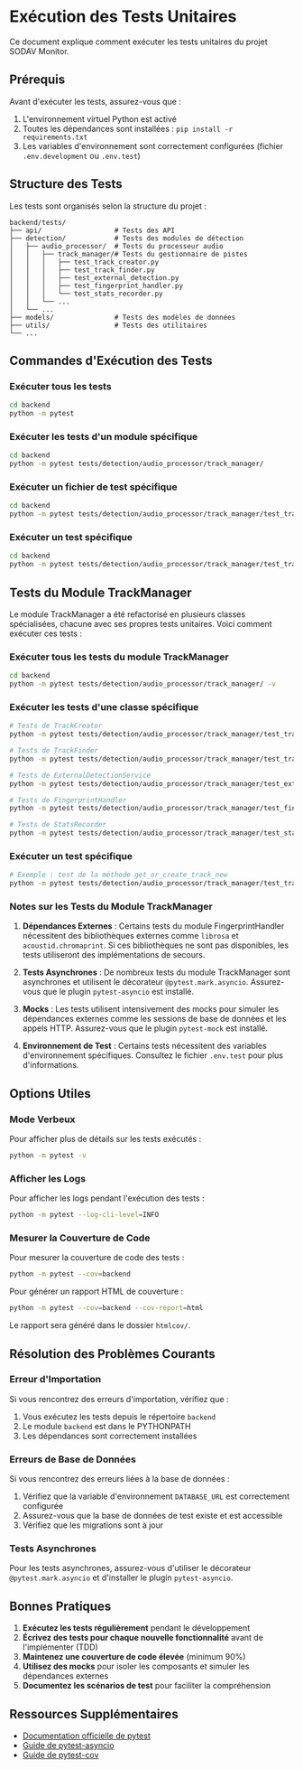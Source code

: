 # Exécution des Tests Unitaires

Ce document explique comment exécuter les tests unitaires du projet SODAV Monitor.

## Prérequis

Avant d'exécuter les tests, assurez-vous que :

1. L'environnement virtuel Python est activé
2. Toutes les dépendances sont installées : `pip install -r requirements.txt`
3. Les variables d'environnement sont correctement configurées (fichier `.env.development` ou `.env.test`)

## Structure des Tests

Les tests sont organisés selon la structure du projet :

```
backend/tests/
├── api/                  # Tests des API
├── detection/            # Tests des modules de détection
│   ├── audio_processor/  # Tests du processeur audio
│   │   ├── track_manager/# Tests du gestionnaire de pistes
│   │   │   ├── test_track_creator.py
│   │   │   ├── test_track_finder.py
│   │   │   ├── test_external_detection.py
│   │   │   ├── test_fingerprint_handler.py
│   │   │   └── test_stats_recorder.py
│   │   └── ...
│   └── ...
├── models/               # Tests des modèles de données
├── utils/                # Tests des utilitaires
└── ...
```

## Commandes d'Exécution des Tests

### Exécuter tous les tests

```bash
cd backend
python -m pytest
```

### Exécuter les tests d'un module spécifique

```bash
cd backend
python -m pytest tests/detection/audio_processor/track_manager/
```

### Exécuter un fichier de test spécifique

```bash
cd backend
python -m pytest tests/detection/audio_processor/track_manager/test_track_creator.py
```

### Exécuter un test spécifique

```bash
cd backend
python -m pytest tests/detection/audio_processor/track_manager/test_track_creator.py::test_get_or_create_artist_new
```

## Tests du Module TrackManager

Le module TrackManager a été refactorisé en plusieurs classes spécialisées, chacune avec ses propres tests unitaires. Voici comment exécuter ces tests :

### Exécuter tous les tests du module TrackManager

```bash
cd backend
python -m pytest tests/detection/audio_processor/track_manager/ -v
```

### Exécuter les tests d'une classe spécifique

```bash
# Tests de TrackCreator
python -m pytest tests/detection/audio_processor/track_manager/test_track_creator.py -v

# Tests de TrackFinder
python -m pytest tests/detection/audio_processor/track_manager/test_track_finder.py -v

# Tests de ExternalDetectionService
python -m pytest tests/detection/audio_processor/track_manager/test_external_detection.py -v

# Tests de FingerprintHandler
python -m pytest tests/detection/audio_processor/track_manager/test_fingerprint_handler.py -v

# Tests de StatsRecorder
python -m pytest tests/detection/audio_processor/track_manager/test_stats_recorder.py -v
```

### Exécuter un test spécifique

```bash
# Exemple : test de la méthode get_or_create_track_new
python -m pytest tests/detection/audio_processor/track_manager/test_track_creator.py::test_get_or_create_track_new -v
```

### Notes sur les Tests du Module TrackManager

1. **Dépendances Externes** : Certains tests du module FingerprintHandler nécessitent des bibliothèques externes comme `librosa` et `acoustid.chromaprint`. Si ces bibliothèques ne sont pas disponibles, les tests utiliseront des implémentations de secours.

2. **Tests Asynchrones** : De nombreux tests du module TrackManager sont asynchrones et utilisent le décorateur `@pytest.mark.asyncio`. Assurez-vous que le plugin `pytest-asyncio` est installé.

3. **Mocks** : Les tests utilisent intensivement des mocks pour simuler les dépendances externes comme les sessions de base de données et les appels HTTP. Assurez-vous que le plugin `pytest-mock` est installé.

4. **Environnement de Test** : Certains tests nécessitent des variables d'environnement spécifiques. Consultez le fichier `.env.test` pour plus d'informations.

## Options Utiles

### Mode Verbeux

Pour afficher plus de détails sur les tests exécutés :

```bash
python -m pytest -v
```

### Afficher les Logs

Pour afficher les logs pendant l'exécution des tests :

```bash
python -m pytest --log-cli-level=INFO
```

### Mesurer la Couverture de Code

Pour mesurer la couverture de code des tests :

```bash
python -m pytest --cov=backend
```

Pour générer un rapport HTML de couverture :

```bash
python -m pytest --cov=backend --cov-report=html
```

Le rapport sera généré dans le dossier `htmlcov/`.

## Résolution des Problèmes Courants

### Erreur d'Importation

Si vous rencontrez des erreurs d'importation, vérifiez que :

1. Vous exécutez les tests depuis le répertoire `backend`
2. Le module `backend` est dans le PYTHONPATH
3. Les dépendances sont correctement installées

### Erreurs de Base de Données

Si vous rencontrez des erreurs liées à la base de données :

1. Vérifiez que la variable d'environnement `DATABASE_URL` est correctement configurée
2. Assurez-vous que la base de données de test existe et est accessible
3. Vérifiez que les migrations sont à jour

### Tests Asynchrones

Pour les tests asynchrones, assurez-vous d'utiliser le décorateur `@pytest.mark.asyncio` et d'installer le plugin `pytest-asyncio`.

## Bonnes Pratiques

1. **Exécutez les tests régulièrement** pendant le développement
2. **Écrivez des tests pour chaque nouvelle fonctionnalité** avant de l'implémenter (TDD)
3. **Maintenez une couverture de code élevée** (minimum 90%)
4. **Utilisez des mocks** pour isoler les composants et simuler les dépendances externes
5. **Documentez les scénarios de test** pour faciliter la compréhension

## Ressources Supplémentaires

- [Documentation officielle de pytest](https://docs.pytest.org/)
- [Guide de pytest-asyncio](https://pytest-asyncio.readthedocs.io/en/latest/)
- [Guide de pytest-cov](https://pytest-cov.readthedocs.io/en/latest/) 